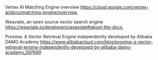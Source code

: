 

Vertex AI Matching Engine overview
https://cloud.google.com/vertex-ai/docs/matching-engine/overview 

Weaviate, an open source vector search engine
https://weaviate.io/developers/weaviate#about-the-docs 

Proxima: A Vector Retrieval Engine independently developed by Alibaba DAMO Academy
https://www.alibabacloud.com/blog/proxima-a-vector-retrieval-engine-independently-developed-by-alibaba-damo-academy_597699


